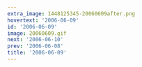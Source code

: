 ```yaml
---
extra_image: 1448125345-20060609after.png
hovertext: '2006-06-09'
id: '2006-06-09'
image: 20060609.gif
next: '2006-06-10'
prev: '2006-06-08'
title: '2006-06-09'
---
```

